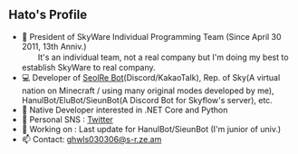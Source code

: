 ## Hato's Profile
* :office: President of SkyWare Individual Programming Team (Since April 30 2011, 13th Anniv.)<br>　　It's an individual team, not a real company but I'm doing my best to establish SkyWare to real company.
* :computer: Developer of [SeolRe Bot](https://github.com/SorameHato/SeolReBot-3.0)(Discord/KakaoTalk), Rep. of Sky(A virtual nation on Minecraft / using many original modes developed by me), HanulBot/EluBot/SieunBot(A Discord Bot for Skyflow's server), etc.
* :page_facing_up: Native Developer interested in .NET Core and Python
* :iphone: Personal SNS : [Twitter](https://twitter.com/SorameHato)
* 🔭 Working on : Last update for HanulBot/SieunBot (I'm junior of univ.)
* 📫 Contact: ghwls030306@s-r.ze.am
<!--
**SorameHato/SorameHato** is a ✨ _special_ ✨ repository because its `README.md` (this file) appears on your GitHub profile.

Here are some ideas to get you started:

- 🔭 I’m currently working on ...
- 🌱 I’m currently learning ...
- 👯 I’m looking to collaborate on ...
- 🤔 I’m looking for help with ...
- 💬 Ask me about ...
- 📫 How to reach me: ...
- 😄 Pronouns: ...
- ⚡ Fun fact: ...
-->
